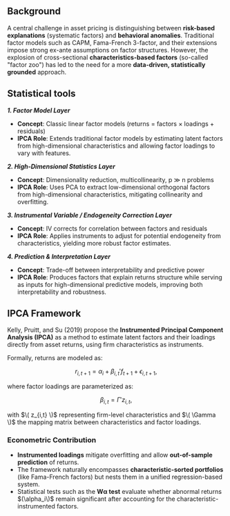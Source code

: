 ## Background
A central challenge in asset pricing is distinguishing between **risk-based explanations** (systematic factors) and **behavioral anomalies**. Traditional factor models such as CAPM, Fama-French 3-factor, and their extensions impose strong ex-ante assumptions on factor structures. However, the explosion of cross-sectional **characteristics-based factors** (so-called "factor zoo") has led to the need for a more **data-driven, statistically grounded** approach.

## Statistical tools
***1. Factor Model Layer***
- **Concept**: Classic linear factor models (returns = factors × loadings + residuals)  
- **IPCA Role**: Extends traditional factor models by estimating latent factors from high-dimensional characteristics and allowing factor loadings to vary with features.
  
***2. High-Dimensional Statistics Layer***
- **Concept**: Dimensionality reduction, multicollinearity, p ≫ n problems  
- **IPCA Role**: Uses PCA to extract low-dimensional orthogonal factors from high-dimensional characteristics, mitigating collinearity and overfitting.
  
***3. Instrumental Variable / Endogeneity Correction Layer***
- **Concept**: IV corrects for correlation between factors and residuals  
- **IPCA Role**: Applies instruments to adjust for potential endogeneity from characteristics, yielding more robust factor estimates.
  
***4. Prediction & Interpretation Layer***
- **Concept**: Trade-off between interpretability and predictive power  
- **IPCA Role**: Produces factors that explain returns structure while serving as inputs for high-dimensional predictive models, improving both interpretability and robustness.

## IPCA Framework
Kelly, Pruitt, and Su (2019) propose the **Instrumented Principal Component Analysis (IPCA)** as a method to estimate latent factors and their loadings directly from asset returns, using firm characteristics as instruments.

Formally, returns are modeled as:

$$
r_{i,t+1} = \alpha_i + \beta_{i,t}' f_{t+1} + \epsilon_{i,t+1},
$$

where factor loadings are parameterized as:

$$
\beta_{i,t} = \Gamma' z_{i,t},
$$

with $\( z_{i,t} \)$ representing firm-level characteristics and $\( \Gamma \)$ the mapping matrix between characteristics and factor loadings.


### Econometric Contribution
- **Instrumented loadings** mitigate overfitting and allow **out-of-sample prediction** of returns.  
- The framework naturally encompasses **characteristic-sorted portfolios** (like Fama-French factors) but nests them in a unified regression-based system.  
- Statistical tests such as the **Wα test** evaluate whether abnormal returns $(\alpha_i\)$ remain significant after accounting for the characteristic-instrumented factors.
